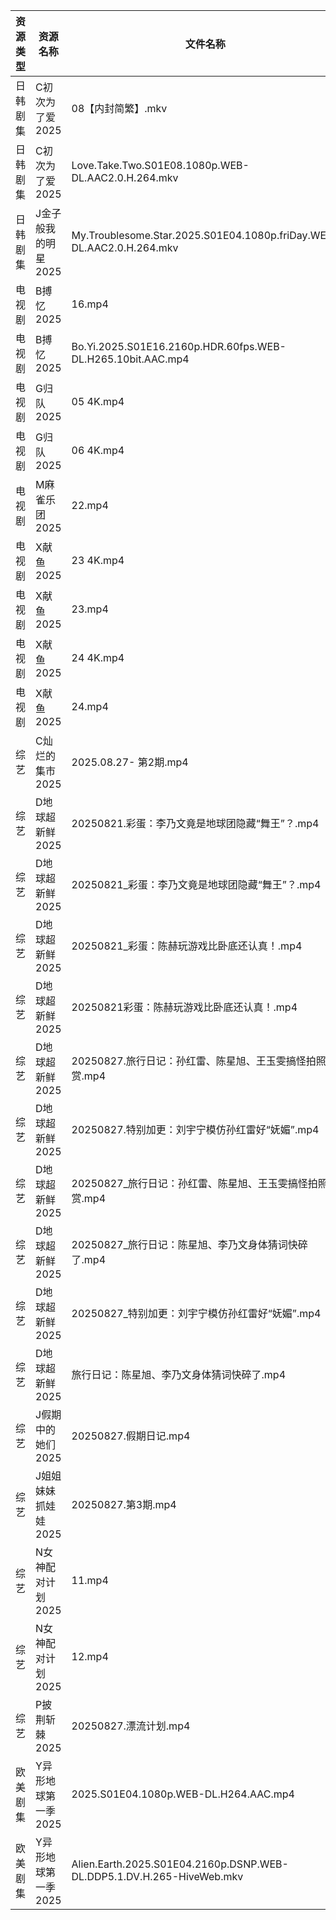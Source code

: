 | 资源类型 | 资源名称         | 文件名称                                                                  | 分享链接                                 | 更新时间                |
| ---- | ------------ | --------------------------------------------------------------------- | ------------------------------------ | ------------------- |
| 日韩剧集 | C初次为了爱2025   | 08【内封简繁】.mkv                                                          | https://pan.quark.cn/s/0523b5d1b795  | 2025-08-27 16:15:57 |
| 日韩剧集 | C初次为了爱2025   | Love.Take.Two.S01E08.1080p.WEB-DL.AAC2.0.H.264.mkv                    | https://pan.quark.cn/s/0523b5d1b795  | 2025-08-27 16:15:52 |
| 日韩剧集 | J金子般我的明星2025 | My.Troublesome.Star.2025.S01E04.1080p.friDay.WEB-DL.AAC2.0.H.264.mkv  | https://pan.quark.cn/s/10be8bbe13e5  | 2025-08-27 01:18:24 |
| 电视剧  | B搏忆2025      | 16.mp4                                                                | https://pan.quark.cn/s/4a3ccf303089  | 2025-08-27 16:15:25 |
| 电视剧  | B搏忆2025      | Bo.Yi.2025.S01E16.2160p.HDR.60fps.WEB-DL.H265.10bit.AAC.mp4           | https://pan.quark.cn/s/4a3ccf303089  | 2025-08-27 16:15:27 |
| 电视剧  | G归队2025      | 05 4K.mp4                                                             | https://www.alipan.com/s/Nf8CFYt1xod | 2025-08-27 08:00:13 |
| 电视剧  | G归队2025      | 06 4K.mp4                                                             | https://www.alipan.com/s/Nf8CFYt1xod | 2025-08-27 08:00:12 |
| 电视剧  | M麻雀乐团2025    | 22.mp4                                                                | https://pan.quark.cn/s/6f7fe24c7e8f  | 2025-08-27 10:20:49 |
| 电视剧  | X献鱼2025      | 23 4K.mp4                                                             | https://www.alipan.com/s/RdyreAB7CLk | 2025-08-27 18:01:05 |
| 电视剧  | X献鱼2025      | 23.mp4                                                                | https://www.alipan.com/s/RdyreAB7CLk | 2025-08-27 18:01:04 |
| 电视剧  | X献鱼2025      | 24 4K.mp4                                                             | https://www.alipan.com/s/RdyreAB7CLk | 2025-08-27 18:01:04 |
| 电视剧  | X献鱼2025      | 24.mp4                                                                | https://www.alipan.com/s/RdyreAB7CLk | 2025-08-27 18:01:03 |
| 综艺   | C灿烂的集市2025   | 2025.08.27-  第2期.mp4                                                  | https://pan.quark.cn/s/b9e7edeff96e  | 2025-08-27 16:31:53 |
| 综艺   | D地球超新鲜2025   | 20250821.彩蛋：李乃文竟是地球团隐藏“舞王”？.mp4                                       | https://www.alipan.com/s/RYH2797MVWw | 2025-08-27 14:01:18 |
| 综艺   | D地球超新鲜2025   | 20250821_彩蛋：李乃文竟是地球团隐藏“舞王”？.mp4                                       | https://www.alipan.com/s/RYH2797MVWw | 2025-08-27 15:01:21 |
| 综艺   | D地球超新鲜2025   | 20250821_彩蛋：陈赫玩游戏比卧底还认真！.mp4                                          | https://www.alipan.com/s/RYH2797MVWw | 2025-08-27 15:01:21 |
| 综艺   | D地球超新鲜2025   | 20250821彩蛋：陈赫玩游戏比卧底还认真！.mp4                                           | https://www.alipan.com/s/RYH2797MVWw | 2025-08-27 14:01:17 |
| 综艺   | D地球超新鲜2025   | 20250827.旅行日记：孙红雷、陈星旭、王玉雯搞怪拍照大赏.mp4                                   | https://www.alipan.com/s/RYH2797MVWw | 2025-08-27 14:01:17 |
| 综艺   | D地球超新鲜2025   | 20250827.特别加更：刘宇宁模仿孙红雷好“妩媚”.mp4                                       | https://www.alipan.com/s/RYH2797MVWw | 2025-08-27 14:01:16 |
| 综艺   | D地球超新鲜2025   | 20250827_旅行日记：孙红雷、陈星旭、王玉雯搞怪拍照大赏.mp4                                   | https://www.alipan.com/s/RYH2797MVWw | 2025-08-27 15:01:20 |
| 综艺   | D地球超新鲜2025   | 20250827_旅行日记：陈星旭、李乃文身体猜词快碎了.mp4                                      | https://www.alipan.com/s/RYH2797MVWw | 2025-08-27 15:01:19 |
| 综艺   | D地球超新鲜2025   | 20250827_特别加更：刘宇宁模仿孙红雷好“妩媚”.mp4                                       | https://www.alipan.com/s/RYH2797MVWw | 2025-08-27 15:01:19 |
| 综艺   | D地球超新鲜2025   | 旅行日记：陈星旭、李乃文身体猜词快碎了.mp4                                               | https://www.alipan.com/s/RYH2797MVWw | 2025-08-27 14:01:15 |
| 综艺   | J假期中的她们2025  | 20250827.假期日记.mp4                                                     | https://pan.quark.cn/s/7a645271de8d  | 2025-08-27 16:32:58 |
| 综艺   | J姐姐妹妹抓娃娃2025 | 20250827.第3期.mp4                                                      | https://pan.quark.cn/s/1f1c2cfb3ccb  | 2025-08-27 16:33:12 |
| 综艺   | N女神配对计划2025  | 11.mp4                                                                | https://pan.quark.cn/s/86f4eacd4309  | 2025-08-27 16:34:53 |
| 综艺   | N女神配对计划2025  | 12.mp4                                                                | https://pan.quark.cn/s/86f4eacd4309  | 2025-08-27 16:34:50 |
| 综艺   | P披荆斩棘2025    | 20250827.漂流计划.mp4                                                     | https://pan.quark.cn/s/9ae1eb01008d  | 2025-08-27 16:35:05 |
| 欧美剧集 | Y异形地球第一季2025 | 2025.S01E04.1080p.WEB-DL.H264.AAC.mp4                                 | https://pan.quark.cn/s/414812145daa  | 2025-08-27 16:28:49 |
| 欧美剧集 | Y异形地球第一季2025 | Alien.Earth.2025.S01E04.2160p.DSNP.WEB-DL.DDP5.1.DV.H.265-HiveWeb.mkv | https://pan.quark.cn/s/414812145daa  | 2025-08-27 16:28:52 |
